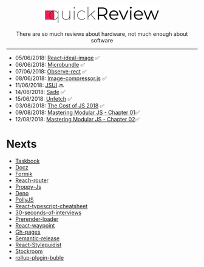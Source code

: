 <p align="center">
  <a href="https://z3ro.com.ar">
    <img height="auto" width="300" src="https://raw.githubusercontent.com/neomaxzero/m-quickreview/master/assets/logo-library.png">
  </a>
  <p align="center">There are so much reviews about hardware, not much enough about software</p>
</p>

---

- 05/06/2018: [React-ideal-image](https://github.com/neomaxzero/m-quickreview/blob/master/react-ideal-image.md) :white_check_mark:
- 06/06/2018: [Microbundle](https://github.com/neomaxzero/m-quickreview/blob/master/microbundle.md) :white_check_mark:
- 07/06/2018: [Observe-rect](https://github.com/neomaxzero/m-quickreview/blob/master/observe-rect.md) :white_check_mark:
- 08/06/2018: [Image-compressor.js](https://github.com/neomaxzero/m-quickreview/blob/master/image-compressor.js.md) :white_check_mark:
- 11/06/2018: [JSUI](https://github.com/neomaxzero/m-quickreview/blob/master/JSUI.md) :soon:
- 14/06/2018: [Sade](https://github.com/neomaxzero/m-quickreview/blob/master/sade.md) :white_check_mark:
- 15/06/2018: [Unfetch](https://github.com/neomaxzero/m-quickreview/blob/master/unfetch.md) :white_check_mark:
- 03/08/2018: [The Cost of JS 2018](https://github.com/neomaxzero/m-quickreview/blob/master/the-cost-of-js-2018.md) :white_check_mark:
- 09/08/2018: [Mastering Modular JS - Chapter 01](https://github.com/neomaxzero/m-quickreview/blob/master/mastering-modular-js/chapter-01.md):white_check_mark:
- 12/08/2018: [Mastering Modular JS - Chapter 02](https://github.com/neomaxzero/m-quickreview/blob/master/mastering-modular-js/chapter-02.md):white_check_mark:

# Nexts
- [Taskbook](https://github.com/klauscfhq/taskbook)
- [Docz](https://github.com/pedronauck/docz)
- [Formik](https://github.com/jaredpalmer/formik)
- [Reach-router](https://reach.tech/router/large-scale)
- [Proppy-Js](https://proppyjs.com/)
- [Deno](https://github.com/ry/deno)
- [PollyJS](https://netflix.github.io/pollyjs/)
- [React-typescript-cheatsheet](https://github.com/sw-yx/react-typescript-cheatsheet)
- [30-seconds-of-interviews](https://github.com/fejes713/30-seconds-of-interviews)
- [Prerender-loader](https://github.com/GoogleChromeLabs/prerender-loader)
- [React-waypoint](https://github.com/brigade/react-waypoint)
- [Gh-pages](https://github.com/tschaub/gh-pages)
- [Semantic-release](https://github.com/semantic-release/semantic-release)
- [React-Styleguidist](https://github.com/styleguidist/react-styleguidist)
- [Stockroom](https://github.com/developit/stockroom)
- [rollup-plugin-buble](https://github.com/rollup/rollup-plugin-buble)

